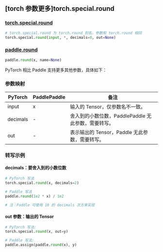 ## [torch 参数更多]torch.special.round

### [torch.special.round](https://pytorch.org/docs/stable/special.html#torch.special.round)

```python
# torch.special.round 为 torch.round 别名，参数和 torch.round 相同
torch.special.round(input, *, decimals=0, out=None)
```

### [paddle.round](https://www.paddlepaddle.org.cn/documentation/docs/zh/api/paddle/round_cn.html)

```python
paddle.round(x, name=None)
```

PyTorch 相比 Paddle 支持更多其他参数，具体如下：

### 参数映射

| PyTorch | PaddlePaddle | 备注                                               |
| ------- | ------------ | -------------------------------------------------- |
| input   | x            | 输入的 Tensor，仅参数名不一致。                    |
| decimals   | -            | 舍入到的小数位数，PaddlePaddle 无此参数，需要转写。                    |
| out     | -            | 表示输出的 Tensor，Paddle 无此参数，需要转写。 |

### 转写示例

#### decimals：要舍入到的小数位数
```python
# PyTorch 写法
torch.special.round(x, decimals=2)

# Paddle 写法
paddle.round(1e2 * x) / 1e2

# 注：Paddle 可使用 10 的 decimals 次方来实现
```

#### out 参数：输出的 Tensor

```python
# PyTorch 写法:
torch.special.round(x, out=y)

# Paddle 写法:
paddle.assign(paddle.round(x), y)
```
